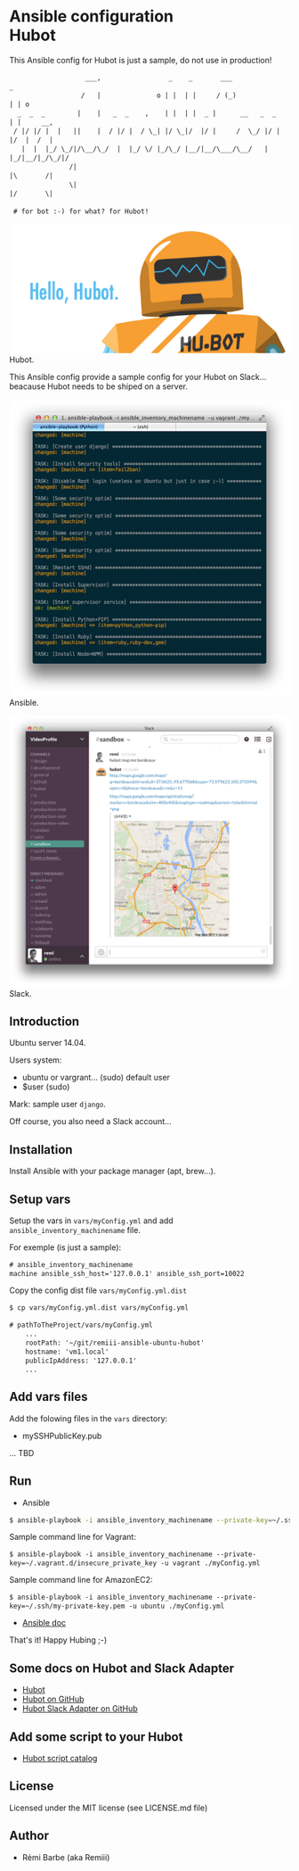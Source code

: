 # Ansible configuration<br>Hubot

This Ansible config for Hubot is just a sample, do not use in production!

```
                   ___,                 _    _       ___               _
                  /   |              o | |  | |     / (_)             | | o
  _  _  _        |    |   _  _    ,    | |  | |  _ |      __   _  _   | |     __,
 / |/ |/ |  |   ||    |  / |/ |  / \_| |/ \_|/  |/ |     /  \_/ |/ |  |/  |  /  |
   |  |  |_/ \_/|/\__/\_/  |  |_/ \/ |_/\_/ |__/|__/\___/\__/   |  |_/|__/|_/\_/|/
               /|                                                     |\       /|
               \|                                                     |/       \|

 # for bot :-) for what? for Hubot!

```

![Screen shot - Hubot](https://raw.githubusercontent.com/Remiii/remiii-ansible-ubuntu-hubot/master/_documentation/image/hubot-logo.png)<br>
Hubot.

This Ansible config provide a sample config for your Hubot on Slack... beacause Hubot needs to be shiped on a server.

![Screen shot - Ansible](https://raw.githubusercontent.com/Remiii/remiii-ansible-ubuntu-hubot/master/_documentation/image/image1.png)<br>
Ansible.

![Screen shot - Slack](https://raw.githubusercontent.com/Remiii/remiii-ansible-ubuntu-hubot/master/_documentation/image/image2.png)<br>
Slack.

## Introduction

Ubuntu server 14.04.

Users system:
- ubuntu or vargrant... (sudo) default user
- $user (sudo)

Mark: sample user `django`.

Off course, you also need a Slack account...

## Installation

Install Ansible with your package manager (apt, brew...).

## Setup vars

Setup the vars in `vars/myConfig.yml` and add `ansible_inventory_machinename` file.

For exemple (is just a sample):
```
# ansible_inventory_machinename
machine ansible_ssh_host='127.0.0.1' ansible_ssh_port=10022
```

Copy the config dist file `vars/myConfig.yml.dist`
```sh
$ cp vars/myConfig.yml.dist vars/myConfig.yml
```

```
# pathToTheProject/vars/myConfig.yml
    ...
    rootPath: '~/git/remiii-ansible-ubuntu-hubot'
    hostname: 'vm1.local'
    publicIpAddress: '127.0.0.1'
    ...
```

## Add vars files

Add the folowing files in the `vars` directory:

- mySSHPublicKey.pub

... TBD

## Run

* Ansible

```sh
$ ansible-playbook -i ansible_inventory_machinename --private-key=~/.ssh/myFuckingPrivateKey.pem -u yourDefaultUser ./myConfig.yml
```

Sample command line for Vagrant:

```
$ ansible-playbook -i ansible_inventory_machinename --private-key=~/.vagrant.d/insecure_private_key -u vagrant ./myConfig.yml
```

Sample command line for AmazonEC2:

```
$ ansible-playbook -i ansible_inventory_machinename --private-key=~/.ssh/my-private-key.pem -u ubuntu ./myConfig.yml
```

- [Ansible doc](http://docs.ansible.com/guide_vagrant.html#running-ansible-manually)

That's it! Happy Hubing ;-)


## Some docs on Hubot and Slack Adapter

- [Hubot](https://hubot.github.com)
- [Hubot on GitHub](https://github.com/github/hubot)
- [Hubot Slack Adapter on GitHub](https://github.com/tinyspeck/hubot-slack)

## Add some script to your Hubot

- [Hubot script catalog](https://hubot-script-catalog.herokuapp.com)

## License

Licensed under the MIT license (see LICENSE.md file)

## Author

* Rémi Barbe (aka Remiii)


